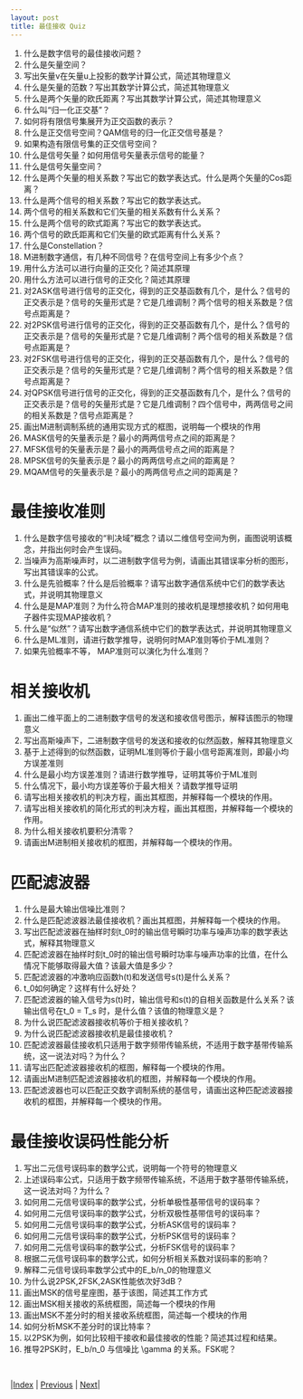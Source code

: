 ```yaml
---
layout: post
title: 最佳接收 Quiz
---
```


1. 什么是数字信号的最佳接收问题？
1. 什么是矢量空间？
1. 写出矢量v在矢量u上投影的数学计算公式，简述其物理意义
1. 什么是矢量的范数？写出其数学计算公式，简述其物理意义
1. 什么是两个矢量的欧氏距离？写出其数学计算公式，简述其物理意义
1. 什么叫“归一化正交基”？
1. 如何将有限信号集展开为正交函数的表示？
1. 什么是正交信号空间？QAM信号的归一化正交信号基是？
1. 如果构造有限信号集的正交信号空间？
11. 什么是信号矢量？如何用信号矢量表示信号的能量？
11. 什么是信号矢量空间？
11. 什么是两个矢量的相关系数？写出它的数学表达式。什么是两个矢量的Cos距离？
11. 什么是两个信号的相关系数？写出它的数学表达式。
11. 两个信号的相关系数和它们矢量的相关系数有什么关系？
11. 什么是两个信号的欧式距离？写出它的数学表达式。
11. 两个信号的欧氏距离和它们矢量的欧式距离有什么关系？
11. 什么是Constellation？
11. M进制数字通信，有几种不同信号？在信号空间上有多少个点？
11. 用什么方法可以进行向量的正交化？简述其原理
21. 用什么方法可以进行信号的正交化？简述其原理
21. 对2ASK信号进行信号的正交化，得到的正交基函数有几个，是什么？信号的正交表示是？信号的矢量形式是？它是几维调制？两个信号的相关系数是？信号点距离是？
21. 对2PSK信号进行信号的正交化，得到的正交基函数有几个，是什么？信号的正交表示是？信号的矢量形式是？它是几维调制？两个信号的相关系数是？信号点距离是？
21. 对2FSK信号进行信号的正交化，得到的正交基函数有几个，是什么？信号的正交表示是？信号的矢量形式是？它是几维调制？两个信号的相关系数是？信号点距离是？
21. 对QPSK信号进行信号的正交化，得到的正交基函数有几个，是什么？信号的正交表示是？信号的矢量形式是？它是几维调制？四个信号中，两两信号之间的相关系数是？信号点距离是？
21. 画出M进制调制系统的通用实现方式的框图，说明每一个模块的作用
21. MASK信号的矢量表示是？最小的两两信号点之间的距离是？
21. MFSK信号的矢量表示是？最小的两两信号点之间的距离是？
21. MPSK信号的矢量表示是？最小的两两信号点之间的距离是？
21. MQAM信号的矢量表示是？最小的两两信号点之间的距离是？

# 最佳接收准则

1. 什么是数字信号接收的“判决域”概念？请以二维信号空间为例，画图说明该概念，并指出何时会产生误码。
1. 当噪声为高斯噪声时，以二进制数字信号为例，请画出其错误率分析的图形，写出其错误率的公式。
1. 什么是先验概率？什么是后验概率？请写出数字通信系统中它们的数学表达式，并说明其物理意义
1. 什么是是MAP准则？为什么符合MAP准则的接收机是理想接收机？如何用电子器件实现MAP接收机？
1. 什么是“似然”？请写出数字通信系统中它们的数学表达式，并说明其物理意义
1. 什么是ML准则，请进行数学推导，说明何时MAP准则等价于ML准则？
1. 如果先验概率不等， MAP准则可以演化为什么准则？

# 相关接收机

1. 画出二维平面上的二进制数字信号的发送和接收信号图示，解释该图示的物理意义
1. 写出高斯噪声下，二进制数字信号的发送和接收的似然函数，解释其物理意义
1. 基于上述得到的似然函数，证明ML准则等价于最小信号距离准则，即最小均方误差准则
1. 什么是最小均方误差准则？请进行数学推导，证明其等价于ML准则
1. 什么情况下，最小均方误差等价于最大相关？请数学推导证明
1. 请写出相关接收机的判决方程，画出其框图，并解释每一个模块的作用。
1. 请写出相关接收机的简化形式的判决方程，画出其框图，并解释每一个模块的作用。
1. 为什么相关接收机要积分清零？
1. 请画出M进制相关接收机的框图，并解释每一个模块的作用。

# 匹配滤波器

1. 什么是最大输出信噪比准则？
1. 什么是匹配滤波器法最佳接收机？画出其框图，并解释每一个模块的作用。
1. 写出匹配滤波器在抽样时刻t_0时的输出信号瞬时功率与噪声功率的数学表达式，解释其物理意义
1. 匹配滤波器在抽样时刻t_0时的输出信号瞬时功率与噪声功率的比值，在什么情况下能够取得最大值？该最大值是多少？
1. 匹配滤波器的冲激响应函数h(t)和发送信号s(t)是什么关系？
1. t_0如何确定？这样有什么好处？
1. 匹配滤波器的输入信号为s(t)时，输出信号和s(t)的自相关函数是什么关系？该输出信号在t_0 = T_s 时，是什么值？该值的物理意义是？
1. 为什么说匹配滤波器接收机等价于相关接收机？
1. 为什么说匹配滤波器接收机是最佳接收机？
11. 匹配滤波器最佳接收机只适用于数字频带传输系统，不适用于数字基带传输系统，这一说法对吗？为什么？
11. 请写出匹配滤波器接收机的框图，解释每一个模块的作用。
11. 请画出M进制匹配滤波器接收机的框图，并解释每一个模块的作用。
11. 匹配滤波器也可以匹配正交数字调制系统的基信号，请画出这种匹配滤波器接收机的框图，并解释每一个模块的作用。

# 最佳接收误码性能分析

1. 写出二元信号误码率的数学公式，说明每一个符号的物理意义
1. 上述误码率公式，只适用于数字频带传输系统，不适用于数字基带传输系统，这一说法对吗？为什么？
1. 如何用二元信号误码率的数学公式，分析单极性基带信号的误码率？
1. 如何用二元信号误码率的数学公式，分析双极性基带信号的误码率？
1. 如何用二元信号误码率的数学公式，分析ASK信号的误码率？
1. 如何用二元信号误码率的数学公式，分析PSK信号的误码率？
1. 如何用二元信号误码率的数学公式，分析FSK信号的误码率？
1. 根据二元信号误码率的数学公式，如何分析相关系数对误码率的影响？
1. 解释二元信号误码率数学公式中的E_b/n_0的物理意义
11. 为什么说2PSK,2FSK,2ASK性能依次好3dB？
11. 画出MSK的信号星座图，基于该图，简述其工作方式
11. 画出MSK相关接收的系统框图，简述每一个模块的作用
11. 画出MSK不差分时的相关接收系统框图，简述每一个模块的作用
11. 如何分析MSK不差分时的误比特率？
11. 以2PSK为例，如何比较相干接收和最佳接收的性能？简述其过程和结果。
11. 推导2PSK时，E_b/n_0 与信噪比 \gamma 的关系。FSK呢？

<br/>

|[Index](./) | [Previous]() | [Next]()|
